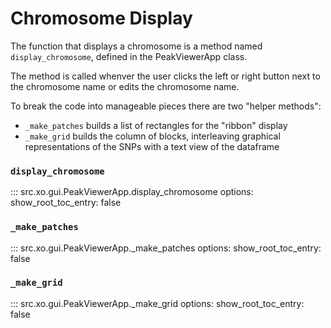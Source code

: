 # Chromosome Display

The function that displays a chromosome is a method named `display_chromosome`,
defined in the PeakViewerApp class.

The method is called whenver the user clicks the left or right button next to
the chromosome name or edits the chromosome name.

To break the code into manageable pieces there are two "helper methods":

* `_make_patches` builds a list of rectangles for the "ribbon" display
* `_make_grid` builds the column of blocks, interleaving graphical representations
of the SNPs with a text view of the dataframe

### `display_chromosome`

::: src.xo.gui.PeakViewerApp.display_chromosome
    options:
      show_root_toc_entry: false

### `_make_patches`

::: src.xo.gui.PeakViewerApp._make_patches
    options:
      show_root_toc_entry: false

### `_make_grid`

::: src.xo.gui.PeakViewerApp._make_grid
    options:
      show_root_toc_entry: false
